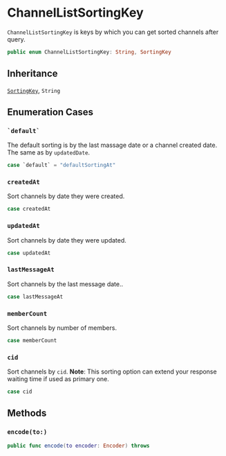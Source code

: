 # ChannelListSortingKey

`ChannelListSortingKey` is keys by which you can get sorted channels after query.

``` swift
public enum ChannelListSortingKey: String, SortingKey 
```

## Inheritance

[`SortingKey`](/SortingKey), `String`

## Enumeration Cases

### `` `default` ``

The default sorting is by the last massage date or a channel created date. The same as by `updatedDate`.

``` swift
case `default` = "defaultSortingAt"
```

### `createdAt`

Sort channels by date they were created.

``` swift
case createdAt
```

### `updatedAt`

Sort channels by date they were updated.

``` swift
case updatedAt
```

### `lastMessageAt`

Sort channels by the last message date..

``` swift
case lastMessageAt
```

### `memberCount`

Sort channels by number of members.

``` swift
case memberCount
```

### `cid`

Sort channels by `cid`.
**Note**:​ This sorting option can extend your response waiting time if used as primary one.

``` swift
case cid
```

## Methods

### `encode(to:)`

``` swift
public func encode(to encoder: Encoder) throws 
```
